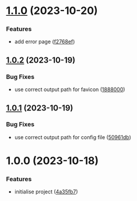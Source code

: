 # [1.1.0](https://github.com/aldra-consulting/sso-web/compare/1.0.2...1.1.0) (2023-10-20)


### Features

* add error page ([f2768ef](https://github.com/aldra-consulting/sso-web/commit/f2768efb6abc864b88221a0845a917c3befc5753))

## [1.0.2](https://github.com/aldra-consulting/sso-web/compare/1.0.1...1.0.2) (2023-10-19)


### Bug Fixes

* use correct output path for favicon ([1888000](https://github.com/aldra-consulting/sso-web/commit/1888000332e0fca998f93fc0b9907eeb5d1110d6))

## [1.0.1](https://github.com/aldra-consulting/sso-web/compare/1.0.0...1.0.1) (2023-10-19)


### Bug Fixes

* use correct output path for config file ([50961db](https://github.com/aldra-consulting/sso-web/commit/50961db0c6d007ab88365ccf90147c18e203f63c))

# 1.0.0 (2023-10-18)


### Features

* initialise project ([4a35fb7](https://github.com/aldra-consulting/sso-web/commit/4a35fb7b4ebdc428833dd9dcd372aa3d607eed31))
